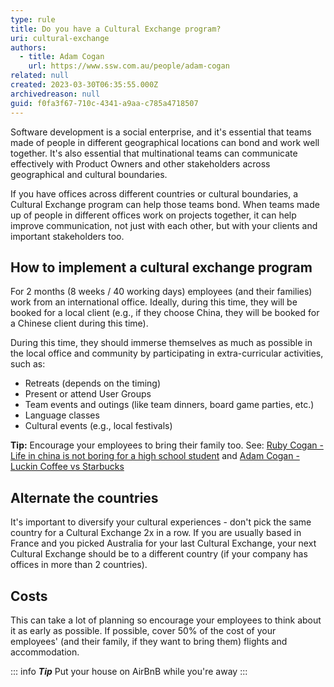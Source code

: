 ```yaml
---
type: rule
title: Do you have a Cultural Exchange program?
uri: cultural-exchange
authors:
  - title: Adam Cogan
    url: https://www.ssw.com.au/people/adam-cogan
related: null
created: 2023-03-30T06:35:55.000Z
archivedreason: null
guid: f0fa3f67-710c-4341-a9aa-c785a4718507
---
```


Software development is a social enterprise, and it's essential that teams made of people in different geographical locations can bond and work well together.  It's also essential that multinational teams can communicate effectively with Product Owners and other stakeholders across geographical and cultural boundaries.

<!--endintro-->

If you have offices across different countries or cultural boundaries, a Cultural Exchange program can help those teams bond. When teams made up of people in different offices work on projects together, it can help improve communication, not just with each other, but with your clients and important stakeholders too.
    

## How to implement a cultural exchange program   
For 2 months (8 weeks / 40 working days) employees (and their families) work from an international office. Ideally, during this time, they will be booked for a local client (e.g., if they choose China, they will be booked for a Chinese client during this time).
    
During this time, they should immerse themselves as much as possible in the local office and community by participating in extra-curricular activities, such as:

* Retreats (depends on the timing)
* Present or attend User Groups
* Team events and outings (like team dinners, board game parties, etc.)
* Language classes
* Cultural events (e.g., local festivals)

**Tip:** Encourage your employees to bring their family too. See: [Ruby Cogan - Life in china is not boring for a high school student](https://rubycogan.com/2018/12/life-in-china-is-not-boring-for-a-high-school-student/) and [Adam Cogan - Luckin Coffee vs Starbucks](https://adamcogan.com/2018/12/05/luckin-coffee-vs-starbucks-a-luckin-success-in-china/)


## Alternate the countries
It's important to diversify your cultural experiences - don't pick the same country for a Cultural Exchange 2x in a row. If you are usually based in France and you picked Australia for your last Cultural Exchange, your next Cultural Exchange should be to a different country (if your company has offices in more than 2 countries).

## Costs
This can take a lot of planning so encourage your employees to think about it as early as possible. If possible, cover 50% of the cost of your employees' (and their family, if they want to bring them) flights and accommodation.
    
::: info
***Tip*** Put your house on AirBnB while you're away
:::